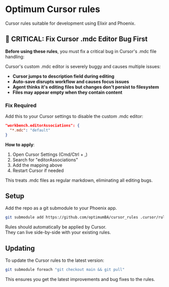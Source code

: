 # Optimum Cursor rules

Cursor rules suitable for development using Elixir and Phoenix.

## 🚨 CRITICAL: Fix Cursor .mdc Editor Bug First

**Before using these rules**, you must fix a critical bug in Cursor's .mdc file handling:

Cursor's custom .mdc editor is severely buggy and causes multiple issues:

- **Cursor jumps to description field during editing**
- **Auto-save disrupts workflow and causes focus issues**
- **Agent thinks it's editing files but changes don't persist to filesystem**
- **Files may appear empty when they contain content**

### Fix Required

Add this to your Cursor settings to disable the custom .mdc editor:

```json
"workbench.editorAssociations": {
  "*.mdc": "default"
}
```

**How to apply**:

1. Open Cursor Settings (Cmd/Ctrl + ,)
2. Search for "editorAssociations"
3. Add the mapping above
4. Restart Cursor if needed

This treats .mdc files as regular markdown, eliminating all editing bugs.

## Setup

Add the repo as a git submodule to your Phoenix app.

```bash
git submodule add https://github.com/optimumBA/cursor_rules .cursor/rules
```

Rules should automatically be applied by Cursor.  
They can live side-by-side with your existing rules.

## Updating

To update the Cursor rules to the latest version:

```bash
git submodule foreach "git checkout main && git pull"
```

This ensures you get the latest improvements and bug fixes to the rules.
